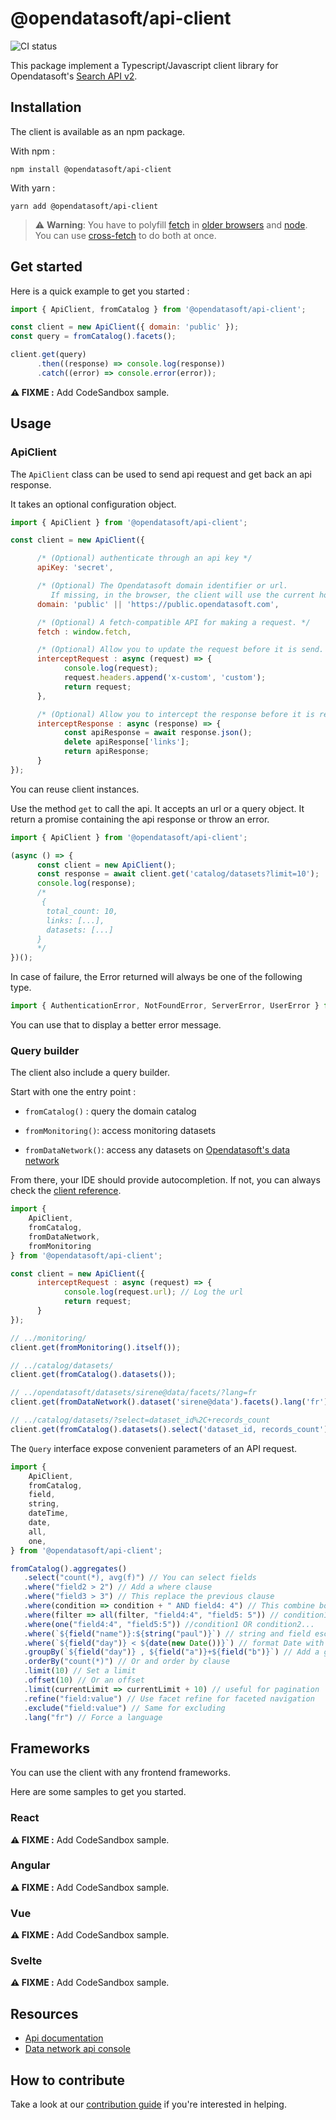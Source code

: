 # @opendatasoft/api-client

![CI status](https://github.com/opendatasoft/ods-dataviz-sdk/workflows/CI/badge.svg)

This package implement a Typescript/Javascript client library for Opendatasoft's [Search API v2](https://help.opendatasoft.com/apis/ods-search-v2/#search-api-v2).

## Installation

The client is available as an npm package.

With npm :

```shell
npm install @opendatasoft/api-client
```

With yarn :

```shell
yarn add @opendatasoft/api-client
```

> ⚠️ **Warning**: You have to polyfill [fetch](https://developer.mozilla.org/en-US/docs/Web/API/Fetch_API) in [older browsers](https://github.com/github/fetch) and [node](https://github.com/node-fetch/node-fetch). You can use [cross-fetch](https://github.com/lquixada/cross-fetch) to do both at once.

## Get started

Here is a quick example to get you started :

```javascript
import { ApiClient, fromCatalog } from '@opendatasoft/api-client';

const client = new ApiClient({ domain: 'public' });
const query = fromCatalog().facets();

client.get(query)
      .then((response) => console.log(response))
      .catch((error) => console.error(error));

```

**⚠️ FIXME :** Add CodeSandbox sample.

## Usage

### ApiClient

The `ApiClient` class can be used to send api request and get back an api response.

It takes an optional configuration object.

```javascript
import { ApiClient } from '@opendatasoft/api-client';

const client = new ApiClient({

      /* (Optional) authenticate through an api key */
      apiKey: 'secret',

      /* (Optional) The Opendatasoft domain identifier or url.
         If missing, in the browser, the client will use the current host. */
      domain: 'public' || 'https://public.opendatasoft.com',

      /* (Optional) A fetch-compatible API for making a request. */
      fetch : window.fetch,

      /* (Optional) Allow you to update the request before it is send. */
      interceptRequest : async (request) => {
            console.log(request);
            request.headers.append('x-custom', 'custom');
            return request;
      },

      /* (Optional) Allow you to intercept the response before it is returned */
      interceptResponse : async (response) => {
            const apiResponse = await response.json();
            delete apiResponse['links'];
            return apiResponse;
      }
});
```

You can reuse client instances.

Use the method `get` to call the api. It accepts an url or a query object. It return a promise containing the api response or throw an error.

```javascript
import { ApiClient } from '@opendatasoft/api-client';

(async () => {
      const client = new ApiClient();
      const response = await client.get('catalog/datasets?limit=10');
      console.log(response);
      /*
       {
        total_count: 10,
        links: [...],
        datasets: [...]
      }
      */
})();
```

In case of failure, the Error returned will always be one of the following type.

```javascript
import { AuthenticationError, NotFoundError, ServerError, UserError } from '@opendatasoft/api-client/client/error';
```

You can use that to display a better error message.

### Query builder

The client also include a query builder.

Start with one the entry point :

- `fromCatalog()` : query the domain catalog

- `fromMonitoring()`: access monitoring datasets

- `fromDataNetwork()`: access any datasets on [Opendatasoft's data network](https://data.opendatasoft.com/)

From there, your IDE should provide autocompletion. If not, you can always check the [client reference](docs/globals.md).

```javascript
import {
    ApiClient,
    fromCatalog,
    fromDataNetwork,
    fromMonitoring
} from '@opendatasoft/api-client';

const client = new ApiClient({
      interceptRequest : async (request) => {
            console.log(request.url); // Log the url
            return request;
      }
});

// ../monitoring/
client.get(fromMonitoring().itself());

// ../catalog/datasets/
client.get(fromCatalog().datasets());

// ../opendatasoft/datasets/sirene@data/facets/?lang=fr
client.get(fromDataNetwork().dataset('sirene@data').facets().lang('fr'));

// ../catalog/datasets/?select=dataset_id%2C+records_count
client.get(fromCatalog().datasets().select('dataset_id, records_count'));
```

The `Query` interface expose convenient parameters of an API request.

```javascript
import {
    ApiClient,
    fromCatalog,
    field,
    string,
    dateTime,
    date,
    all,
    one,
} from '@opendatasoft/api-client';

fromCatalog().aggregates()
   .select("count(*), avg(f)") // You can select fields
   .where("field2 > 2") // Add a where clause
   .where("field3 > 3") // This replace the previous clause
   .where(condition => condition + " AND field4: 4") // This combine both conditions
   .where(filter => all(filter, "field4:4", "field5: 5")) // condition1 AND condition2...
   .where(one("field4:4", "field5:5")) //condition1 OR condition2...
   .where(`${field("name")}:${string("paul")}`) // string and field escaping
   .where(`${field("day")} < ${date(new Date())}`) // format Date with date or dateTime
   .groupBy(`${field("day")} , ${field("a")}+${field("b")}`) // Add a group by clause
   .orderBy("count(*)") // Or and order by clause
   .limit(10) // Set a limit
   .offset(10) // Or an offset
   .limit(currentLimit => currentLimit + 10) // useful for pagination
   .refine("field:value") // Use facet refine for faceted navigation
   .exclude("field:value") // Same for excluding
   .lang("fr") // Force a language
```

## Frameworks

You can use the client with any frontend frameworks.

Here are some samples to get you started.

### React

**⚠️ FIXME :** Add CodeSandbox sample.

### Angular

**⚠️ FIXME :** Add CodeSandbox sample.

### Vue

**⚠️ FIXME :** Add CodeSandbox sample.

### Svelte

**⚠️ FIXME :** Add CodeSandbox sample.

## Resources

- [Api documentation](https://help.opendatasoft.com/apis/ods-search-v2/#search-api-v2)
- [Data network api console](https://data.opendatasoft.com/api/v2/console)

## How to contribute

Take a look at our [contribution guide](CONTRIBUTING.md) if you're interested in helping.
